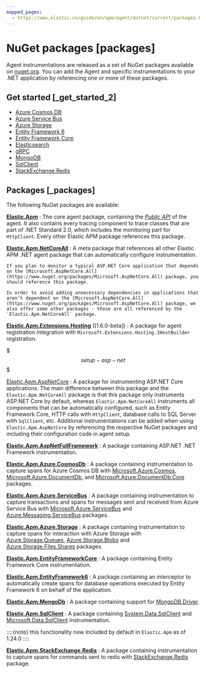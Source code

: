 ```yaml
---
mapped_pages:
  - https://www.elastic.co/guide/en/apm/agent/dotnet/current/packages.html
---
```


# NuGet packages [packages]

Agent instrumentations are released as a set of NuGet packages available on [nuget.org](https://nuget.org). You can add the Agent and specific instrumentations to your .NET application by referencing one or more of these packages.


## Get started [_get_started_2]

* [Azure Cosmos DB](/reference/setup-azure-cosmosdb.md)
* [Azure Service Bus](/reference/setup-azure-servicebus.md)
* [Azure Storage](/reference/setup-azure-storage.md)
* [Entity Framework 6](/reference/setup-ef6.md)
* [Entity Framework Core](/reference/setup-ef-core.md)
* [Elasticsearch](/reference/setup-elasticsearch.md)
* [gRPC](/reference/setup-grpc.md)
* [MongoDB](/reference/setup-mongo-db.md)
* [SqlClient](/reference/setup-sqlclient.md)
* [StackExchange.Redis](/reference/setup-stackexchange-redis.md)


## Packages [_packages]

The following NuGet packages are available:

[**Elastic.Apm**](https://www.nuget.org/packages/Elastic.Apm)
:   The core agent package, containing the [*Public API*](/reference/public-api.md) of the agent. It also contains every tracing component to trace classes that are part of .NET Standard 2.0, which includes the monitoring part for `HttpClient`. Every other Elastic APM package references this package.

[**Elastic.Apm.NetCoreAll**](https://www.nuget.org/packages/Elastic.Apm.NetCoreAll)
:   A meta package that references all other Elastic APM .NET agent package that can automatically configure instrumentation.

    If you plan to monitor a typical ASP.NET Core application that depends on the [Microsoft.AspNetCore.All](https://www.nuget.org/packages/Microsoft.AspNetCore.All) package, you should reference this package.

    In order to avoid adding unnecessary dependencies in applications that aren’t dependent on the [Microsoft.AspNetCore.All](https://www.nuget.org/packages/Microsoft.AspNetCore.All) package, we also offer some other packages - those are all referenced by the `Elastic.Apm.NetCoreAll` package.


[**Elastic.Apm.Extensions.Hosting**](https://www.nuget.org/packages/Elastic.Apm.Extensions.Hosting) ([1.6.0-beta])
:   A package for agent registration integration with `Microsoft.Extensions.Hosting.IHostBuilder` registration.

$$$setup-asp-net$$$

[Elastic.Apm.AspNetCore](/reference/setup-asp-net-core.md)
:   A package for instrumenting ASP.NET Core applications. The main difference between this package and the `Elastic.Apm.NetCoreAll` package is that this package only instruments ASP.NET Core by default, whereas `Elastic.Apm.NetCoreAll` instruments all components that can be automatically configured, such as Entity Framework Core, HTTP calls with `HttpClient`, database calls to SQL Server with `SqlClient`, etc. Additional instrumentations can be added when using `Elastic.Apm.AspNetCore` by referencing the respective NuGet packages and including their configuration code in agent setup.

[**Elastic.Apm.AspNetFullFramework**](/reference/setup-asp-dot-net.md)
:   A package containing ASP.NET .NET Framework instrumentation.

[**Elastic.Apm.Azure.CosmosDb**](/reference/setup-azure-cosmosdb.md)
:   A package containing instrumentation to capture spans for Azure Cosmos DB with [Microsoft.Azure.Cosmos](https://www.nuget.org/packages/Microsoft.Azure.Cosmos), [Microsoft.Azure.DocumentDb](https://www.nuget.org/packages/Microsoft.Azure.DocumentDb), and [Microsoft.Azure.DocumentDb.Core](https://www.nuget.org/packages/Microsoft.Azure.DocumentDb.Core) packages.

[**Elastic.Apm.Azure.ServiceBus**](/reference/setup-azure-servicebus.md)
:   A package containing instrumentation to capture transactions and spans for messages sent and received from Azure Service Bus with [Microsoft.Azure.ServiceBus](https://www.nuget.org/packages/Microsoft.Azure.ServiceBus/) and [Azure.Messaging.ServiceBus](https://www.nuget.org/packages/Azure.Messaging.ServiceBus/) packages.

[**Elastic.Apm.Azure.Storage**](/reference/setup-azure-storage.md)
:   A package containing instrumentation to capture spans for interaction with Azure Storage with [Azure.Storage.Queues](https://www.nuget.org/packages/azure.storage.queues/), [Azure.Storage.Blobs](https://www.nuget.org/packages/azure.storage.blobs/) and [Azure.Storage.Files.Shares](https://www.nuget.org/packages/azure.storage.files.shares/) packages.

[**Elastic.Apm.EntityFrameworkCore**](/reference/setup-ef-core.md)
:   A package containing Entity Framework Core instrumentation.

[**Elastic.Apm.EntityFramework6**](/reference/setup-ef6.md)
:   A package containing an interceptor to automatically create spans for database operations executed by Entity Framework 6 on behalf of the application.

[**Elastic.Apm.MongoDb**](/reference/setup-mongo-db.md)
:   A package containing support for [MongoDB.Driver](https://www.nuget.org/packages/MongoDB.Driver/).

[**Elastic.Apm.SqlClient**](/reference/setup-sqlclient.md)
:   A package containing [System.Data.SqlClient](https://www.nuget.org/packages/System.Data.SqlClient) and [Microsoft.Data.SqlClient](https://www.nuget.org/packages/Microsoft.Data.SqlClient) instrumentation.

::::{note}
this functionality now included by default in `Elastic.Apm` as of 1.24.0
::::


[**Elastic.Apm.StackExchange.Redis**](/reference/setup-stackexchange-redis.md)
:   A package containing instrumentation to capture spans for commands sent to redis with [StackExchange.Redis](https://www.nuget.org/packages/StackExchange.Redis/) package.

